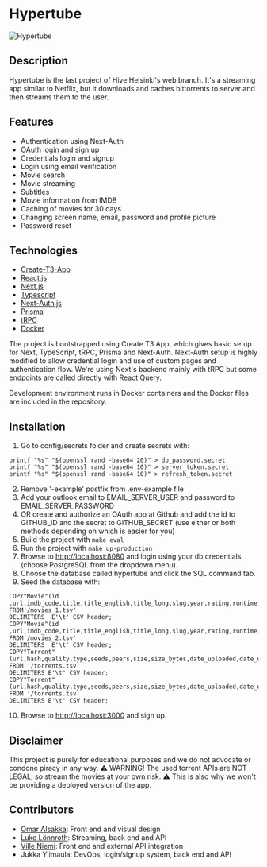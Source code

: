 # Hypertube 
![Hypertube](https://img.shields.io/github/languages/top/Jukkay/hypertube)

## Description

Hypertube is the last project of Hive Helsinki's web branch. It's a streaming app similar to Netflix, but it downloads and caches bittorrents to server and then streams them to the user.

## Features

* Authentication using Next-Auth
* OAuth login and sign up
* Credentials login and signup
* Login using email verification
* Movie search
* Movie streaming
* Subtitles
* Movie information from IMDB
* Caching of movies for 30 days
* Changing screen name, email, password and profile picture
* Password reset

## Technologies

* [Create-T3-App](https://beta.create.t3.gg)
* [React.js](https://reactjs.org/)
* [Next.js](https://nextjs.org/)
* [Typescript](https://www.typescriptlang.org/)
* [Next-Auth.js](https://next-auth.js.org)
* [Prisma](https://prisma.io)
* [tRPC](https://trpc.io)
* [Docker](https://docker.com)

The project is bootstrapped using Create T3 App, which gives basic setup for Next, TypeScript, tRPC, Prisma and Next-Auth. Next-Auth setup is highly modified to allow credential login and use of custom pages and authentication flow. We're using Next's backend mainly with tRPC but some endpoints are called directly with React Query.

Development environment runs in Docker containers and the Docker files are included in the repository.

## Installation

1. Go to config/secrets folder and create secrets with:
```
printf "%s" "$(openssl rand -base64 20)" > db_password.secret
printf "%s" "$(openssl rand -base64 10)" > server_token.secret
printf "%s" "$(openssl rand -base64 10)" > refresh_token.secret
```
2. Remove '-example' postfix from .env-example file
3. Add your outlook email to EMAIL_SERVER_USER and password to EMAIL_SERVER_PASSWORD
4. OR create and authorize an OAuth app at Github and add the id to GITHUB_ID and the secret to GITHUB_SECRET (use either or both methods depending on which is easier for you)
5. Build the project with ```make eval```
6. Run the project with ```make up-production```
7. Browse to [http://localhost:8080](http://localhost:8080) and login using your db credentials (choose PostgreSQL from the dropdown menu).
8. Choose the database called hypertube and click the SQL command tab.
9. Seed the database with:
```
COPY"Movie"(id ,url,imdb_code,title,title_english,title_long,slug,year,rating,runtime,genres,summary,description_full,synopsis,yt_trailer_code,language,mpa_rating,background_image,background_image_original,small_cover_image,medium_cover_image,large_cover_image,state,date_uploaded,date_uploaded_unix)
FROM'/movies_1.tsv'
DELIMITERS  E'\t' CSV header;
COPY"Movie"(id ,url,imdb_code,title,title_english,title_long,slug,year,rating,runtime,genres,summary,description_full,synopsis,yt_trailer_code,language,mpa_rating,background_image,background_image_original,small_cover_image,medium_cover_image,large_cover_image,state,date_uploaded,date_uploaded_unix)
FROM'/movies_2.tsv'
DELIMITERS  E'\t' CSV header;
COPY"Torrent"(url,hash,quality,type,seeds,peers,size,size_bytes,date_uploaded,date_uploaded_unix,"movieId")
FROM '/torrents.tsv'
DELIMITERS E'\t' CSV header;
COPY"Torrent"(url,hash,quality,type,seeds,peers,size,size_bytes,date_uploaded,date_uploaded_unix,"movieId")
FROM '/torrents.tsv'
DELIMITERS E'\t' CSV header;
```
10. Browse to [http://localhost:3000](http://localhost:3000) and sign up.

## Disclaimer

This project is purely for educational purposes and we do not advocate or condone piracy in any way. 
:warning: WARNING! The used torrent APIs are NOT LEGAL, so stream the movies at your own risk. :warning:
This is also why we won't be providing a deployed version of the app.

## Contributors

* [Omar Alsakka](https://github.com/omaralsakka): Front end and visual design
* [Luke Lönnroth](https://github.com/Microsmosis): Streaming, back end and API
* [Ville Niemi](https://github.com/vilniemi): Front end and external API integration
* Jukka Ylimaula: DevOps, login/signup system, back end and API
